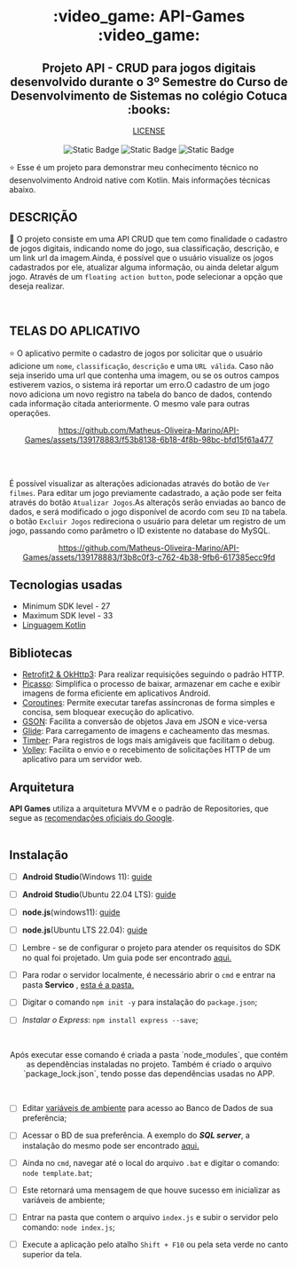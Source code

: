 
<h1 align="center">:video_game: API-Games :video_game: </h1>

  <h2 align = "center">Projeto API - CRUD para jogos digitais desenvolvido durante o 3º Semestre do Curso de Desenvolvimento de Sistemas no colégio Cotuca :books: </h2>  

<p align="center">
  <a href="https://opensource.org/licenses/MIT"></a> <a href="https://opensource.org/license/mit/">LICENSE</a>
  
  <br>
  <br>
    <img alt="Static Badge" src="https://img.shields.io/badge/License%20-%20MIT%20-%20green?style=flat&logo=%2334A853&logoColor=%233d85c6&labelColor=(178%2C%20222%2C%2039)&color=%233d85c6">
    <img alt="Static Badge" src="https://img.shields.io/badge/API%20-%2033%2B%20-%20green?style=flat&logo=%2334A853&logoColor=%2334A853&labelColor=(178%2C%20222%2C%2039)&color=(50%2C205%2C50)">
    <img alt="Static Badge" src="https://img.shields.io/badge/Android%20Apache-%2013.0%20-%20green?style=flat&logo=%2334A853&logoColor=%233d85c6&labelColor=(178%2C%20222%2C%2039)&color=(0%2C255%2C0)">

</p>
  
<p align="center">  

⭐ Esse é um projeto para demonstrar meu conhecimento técnico no desenvolvimento Android native com Kotlin. Mais informações técnicas abaixo.

## DESCRIÇÃO

:rocket: O projeto consiste em uma API CRUD que tem como finalidade o cadastro de jogos digitais, indicando nome do jogo, sua classificação, descrição, e um link url da imagem.Ainda, é possível que o usuário visualize os jogos cadastrados por ele, atualizar alguma informação, ou ainda deletar algum jogo. Através de um ```floating action button```, pode selecionar a opção que deseja realizar.

</p>

</br>

<p float="left" align="center">

## TELAS DO APLICATIVO

⭐ O aplicativo permite o cadastro de jogos por solicitar que o usuário adicione um ```nome```, ```classificação```, ```descrição``` e uma ```URL válida```. Caso não seja inserido 
uma url que contenha uma imagem, ou se os outros campos estiverem vazios, o sistema irá reportar um erro.O cadastro de um jogo novo adiciona um novo registro na tabela do banco de dados, contendo cada informação citada anteriormente. O mesmo vale para outras operações.
<div align="center">
  
  https://github.com/Matheus-Oliveira-Marino/API-Games/assets/139178883/f53b8138-6b18-4f8b-98bc-bfd15f61a477
</div>

<br>
<br>

  É possível visualizar as alterações adicionadas através do botão de ```Ver filmes```. Para editar um jogo previamente cadastrado, a ação pode ser feita através do botão ```Atualizar Jogos```.As alteraçõs serão enviadas ao banco de dados, e será modificado o jogo disponível de acordo com seu ```ID``` na tabela. o botão ```Excluir Jogos``` redireciona o usuário para deletar um registro de um jogo, passando como parâmetro o ID existente no database do MySQL.
  
<div align="center">

  https://github.com/Matheus-Oliveira-Marino/API-Games/assets/139178883/f3b8c0f3-c762-4b38-9fb6-617385ecc9fd

</div>

</p>

## Tecnologias usadas 
- Minimum SDK level - 27
- Maximum SDK level - 33
- [Linguagem Kotlin](https://kotlinlang.org/)


## Bibliotecas
  - [Retrofit2 & OkHttp3](https://github.com/square/retrofit): Para realizar requisições seguindo o padrão HTTP.
  - [Picasso](https://github.com/square/picasso): Simplifica o processo de baixar, armazenar em cache e exibir imagens de forma eficiente em aplicativos Android.
  - [Coroutines](https://github.com/Kotlin/kotlinx.coroutines): Permite executar tarefas assíncronas de forma simples e concisa, sem bloquear execução do aplicativo.
  - [GSON](https://github.com/google/gson): Facilita a conversão de objetos Java em JSON e vice-versa  
  - [Glide](https://github.com/bumptech/glide): Para carregamento de imagens e cacheamento das mesmas.
  - [Timber](https://github.com/JakeWharton/timber): Para registros de logs mais amigáveis que facilitam o debug.
  - [Volley](https://google.github.io/volley/): Facilita o envio e o recebimento de solicitações HTTP de um aplicativo para um servidor web.

## Arquitetura
**API Games** utiliza a arquitetura MVVM e o padrão de Repositories, que segue as [recomendações oficiais do Google](https://developer.android.com/topic/architecture).
</br></br>

## Instalação

- [ ] __Android Studio__(Windows 11): [guide](https://www.youtube.com/watch?v=fxVlHROAkqk)
- [ ] __Android Studio__(Ubuntu 22.04 LTS): [guide](https://www.youtube.com/watch?v=x3nVHXv3oyw)
- [ ] __node.js__(windows11): [guide](https://www.youtube.com/watch?v=EIzdQxMXcrc)
- [ ] __node.js__(Ubuntu LTS 22.04): [guide](https://www.youtube.com/watch?v=EIzdQxMXcrc)

- [ ] Lembre - se de configurar o projeto para atender os requisitos do SDK no qual foi projetado. Um guia pode ser encontrado [aqui.](https://www.youtube.com/watch?v=WyOTf7os4I8)
    
- [ ] Para rodar o servidor localmente, é necessário abrir o `cmd` e entrar na pasta __Servico__ , [esta é a pasta.](https://github.com/Matheus-Oliveira-Marino/API-Games/tree/main/Servico)
      
- [ ] Digitar o comando `npm init -y` para instalação do `package.json`;
      
- [ ] *Instalar o Express*: `npm install express --save`;

</br>
<p align = "Center">
  Após executar esse comando é criada a pasta `node_modules`, que contém as dependências instaladas no
  projeto. Também é criado o arquivo `package_lock.json`, tendo posse das dependências usadas no APP.
</p>
</br>

- [ ] Editar [variáveis de ambiente](https://github.com/Matheus-Oliveira-Marino/API-Games/blob/main/Servico/template.bat) para acesso ao Banco de Dados de sua preferência;

- [ ] Acessar o BD de sua preferência. A exemplo do _**SQL server**_, a instalação do mesmo pode ser encontrado [aqui.](https://www.youtube.com/watch?v=Lc3yclqM8rQ)

- [ ] Ainda no `cmd`, navegar até o local do arquivo `.bat` e digitar o comando: `node template.bat`;
 
- [ ] Este retornará uma mensagem de que houve sucesso em inicializar as variáveis de ambiente;

- [ ] Entrar na pasta que contem o arquivo `index.js` e subir o servidor pelo comando: `node index.js`;

- [ ] Execute a aplicação pelo atalho `Shift + F10` ou pela seta verde no canto superior da tela.
